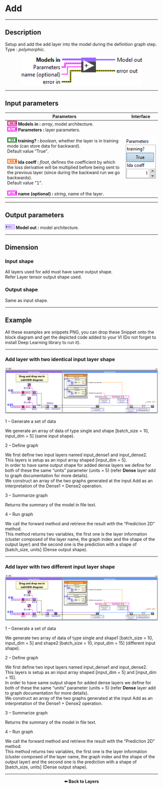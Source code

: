 # Add

---

## Description

Setup and add the add layer into the model during the definition graph step.  
Type : *polymorphic.*

<p align="center">
  <img src="./Add/add_add_to_graph.png" alt="Add Layer VI" width="400"/>
</p>

---

## Input parameters

| **Parameters** | **Interface** |
|----------------|----------------|
| **![OBJ](./Type/input_object.png) Models in :** *array*, model architecture. <br> **![FCT](./Type/cluster.png) Parameters :** layer parameters. <br><br> **![TF](./Type/booleen.png) training? :** *boolean*, whether the layer is in training mode (can store data for backward).<br>Default value “True”. <br><br> **![DBL](./Type/double.png) lda coeff :** *float*, defines the coefficient by which the loss derivative will be multiplied before being sent to the previous layer (since during the backward run we go backwards).<br>Default value “1”. <br><br> **![ABC](./Type/string.png) name (optional) :** *string*, name of the layer. | <img src="./_params/layer_param.png" alt="Layer Parameters" width="200"/> |

---

## Output parameters

**![OBJ](./Type/output_model.png) Model out :** model architecture.

---

## Dimension

### Input shape
All layers used for add must have same output shape.  
Refer Layer tensor output shape used.

### Output shape
Same as input shape.

---

## Example

All these examples are snippets PNG, you can drop these Snippet onto the block diagram and get the depicted code added to your VI (Do not forget to install Deep Learning library to run it).

---

### Add layer with two identical input layer shape

<p align="center">
  <img src="./Add/1-add-with-two-identical-input-layer-shape.png" alt="Add Layer with identical inputs"/>
</p>

1 – Generate a set of data  

We generate an array of data of type single and shape [batch_size = 10, input_dim = 5] (same input shape).

2 – Define graph  

We first define two input layers named input_dense1 and input_dense2.  
This layers is setup as an input array shaped [input_dim = 5].  
In order to have same output shape for added dense layers we define for both of these the same “units” parameter (units = 5) (refer **Dense** layer add to graph documentation for more details).  
We construct an array of the two graphs generated at the input Add as an interpretation of the Dense1 + Dense2 operation.

3 – Summarize graph  

Returns the summary of the model in file text.

4 – Run graph  

We call the forward method and retrieve the result with the “Prediction 2D” method.  
This method returns two variables, the first one is the layer information (cluster composed of the layer name, the graph index and the shape of the output layer) and the second one is the prediction with a shape of [batch_size, units] (Dense output shape).

---

### Add layer with two different input layer shape

<p align="center">
  <img src="./Add/2-add-with-two-different-input-layer-shape.png" alt="Add Layer with different inputs"/>
</p>

1 – Generate a set of data  

We generate two array of data of type single and shape1 [batch_size = 10, input_dim = 5] and shape2 [batch_size = 10, input_dim = 15] (different input shape).

2 – Define graph  

We first define two input layers named input_dense1 and input_dense2.  
This layers is setup as an input array shaped [input_dim = 5] and [input_dim = 15].  
In order to have same output shape for added dense layers we define for both of these the same “units” parameter (units = 5) (refer **Dense** layer add to graph documentation for more details).  
We construct an array of the two graphs generated at the input Add as an interpretation of the Dense1 + Dense2 operation.

3 – Summarize graph  

Returns the summary of the model in file text.

4 – Run graph  

We call the forward method and retrieve the result with the “Prediction 2D” method.  
This method returns two variables, the first one is the layer information (cluster composed of the layer name, the graph index and the shape of the output layer) and the second one is the prediction with a shape of [batch_size, units] (Dense output shape).

---

<p align="center">
  <a href="../Layers.md" style="text-decoration:none; font-weight:bold;">⬅️ Back to Layers</a>
</p>
